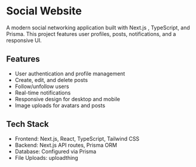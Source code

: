 # Social Website
A modern social networking application built with Next.js , TypeScript, and Prisma. This project features user profiles, posts, notifications, and a responsive UI.

## Features
- User authentication and profile management
- Create, edit, and delete posts
- Follow/unfollow users
- Real-time notifications
- Responsive design for desktop and mobile
- Image uploads for avatars and posts

 ## Tech Stack
- Frontend: Next.js, React, TypeScript, Tailwind CSS
- Backend: Next.js API routes, Prisma ORM
- Database: Configured via Prisma
- File Uploads: uploadthing
